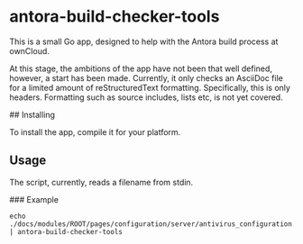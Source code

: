 # antora-build-checker-tools

This is a small Go app, designed to help with the Antora build process at ownCloud.

At this stage, the ambitions of the app have not been that well defined, however, a start has been made.
Currently, it only checks an AsciiDoc file for a limited amount of reStructuredText formatting.
Specifically, this is only headers.
Formatting such as source includes, lists etc, is not yet covered.

## Installing

To install the app, compile it for your platform.

## Usage

The script, currently, reads a filename from stdin.

### Example

```
echo ./docs/modules/ROOT/pages/configuration/server/antivirus_configuration.adoc | antora-build-checker-tools
```
